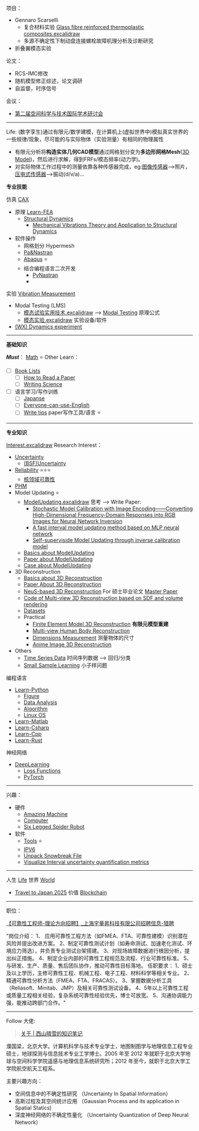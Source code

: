项目：
- Gennaro Scarselli 
  - 复合材料实验 [Glass fibre reinforced thermoplastic composites.excalidraw](Write/Write%20Paper/Composites%20Simulation/Glass%20fibre%20reinforced%20thermoplastic%20composites.excalidraw.md)
  - 多源不确定性下制动盘连接螺栓故障机理分析及诊断研究
- 折叠翼模态实验

论文：
- RCS-IMC修改
- 随机模型修正综述，论文调研
- 自监督，时序信号

会议：
- [第二届空间科学与技术国际学术研讨会](http://b3.svipmeeting.com/web/zh)

---

Life:
(数字孪生)通过有限元/数学建模，在计算机上(虚拟世界中)模拟真实世界的一些规律/现象，尽可能的与实际物体（实验测量）有相同的物理属性
- 有限元分析将**构造实体几何CAD模型**通过网格划分变为**多边形网格Mesh**([3D Model](../3DReconstruction/3D%20Model.md))，然后进行求解，得到FRFs/模态频率(动力学)。
- 对实际物体工作过程中的测量依靠各种传感器完成，eg:[图像传感器](https://zh.wikipedia.org/wiki/%E5%9B%BE%E5%83%8F%E4%BC%A0%E6%84%9F%E5%99%A8)-->照片，[压电式传感器](https://baike.baidu.com/item/%E5%8E%8B%E7%94%B5%E5%BC%8F%E4%BC%A0%E6%84%9F%E5%99%A8/8835700)-->振动(d/v/a)...

**专业技能**

仿真 [CAX](../Other%20Interest/CAX.md)
- 原理 [Learn-FEA](../Learn/Finite%20Element/Learn-FEA.md)
  - [Structural Dynamics](../Learn/Finite%20Element/Structural%20Dynamics.md)
    - [Mechanical Vibrations Theory and Application to Structural Dynamics](Read/Book/Mechanical%20Vibrations%20Theory%20and%20Application%20to%20Structural%20Dynamics.md)
- 软件操作
  - 网格划分 Hypermesh
  - [Pa&Nastran](../Learn/Finite%20Element/Pa&Nastran.md)
  - [Abaqus](../Learn/Finite%20Element/Abaqus.md) ⭐
  - 结合编程语言二次开发
    - [PyNastran](../Project/PyNastran.md)
    - 

实验 [Vibration Measurement](../Other%20Interest/Vibration%20Measurement.md)
- Modal Testing (LMS)
  - [模态试验实用技术.excalidraw](Read/Book/模态实验/模态试验实用技术.excalidraw.md)  --> [Modal Testing](../Learn/Finite%20Element/Modal%20Testing.md) 原理公式
  - [模态实验.excalidraw](Read/Book/模态实验/模态实验.excalidraw.md) 实验设备/软件
- [(WX) Dynamics experiment](Read/Interest%20Papers/(WX)%20Dynamics%20experiment.md)

---

**基础知识**

***Must***： [Math](../Learn/Math/Math.md) ⭐
Other Learn：
- [ ] [Book Lists](Read/Book%20Lists.md)
  - [ ] [How to Read a Paper](Read/Book/How%20to%20Read%20a%20Paper.md)
  - [ ] [Writing Science](Read/Book/Writing%20Science.md)
- [ ] 语言学习/写作训练
  - [ ] [Japanse](Read/Book/Japanse.md)
  - [ ] [Everyone-can-use-English](Read/Book/Everyone-can-use-English.md)
  - [ ] [Write tips](Write/Write%20tips.md) paper写作工具/语言 ⭐

---

**专业知识**

[Interest.excalidraw](Write/Interest.excalidraw.md)
Research Interest：
- [Uncertainty](../Other%20Interest/Uncertainty.md) 
  - [(BSF)Uncertainty](Read/Interest%20Papers/(BSF)Uncertainty.md)
- [Reliability](../Other%20Interest/Reliability.md) ⭐⭐⭐
  - [核领域可靠性](Read/Interest%20Papers/核领域可靠性.md)
- [PHM](../Other%20Interest/PHM.md)
- Model Updating ⭐
  - [ModelUpdating.excalidraw](Write/Write%20Paper/Model%20Updating/ModelUpdating.excalidraw.md) 思考 --> Write Paper:
    - [Stochastic Model Calibration with Image Encoding——Converting High-Dimensional Frequency-Domain Responses into RGB Images for Neural Network Inversion](Write/Write%20Paper/Model%20Updating/Stochastic%20Model%20Calibration%20with%20Image%20Encoding——Converting%20High-Dimensional%20Frequency-Domain%20Responses%20into%20RGB%20Images%20for%20Neural%20Network%20Inversion.md)
    - [A fast interval model updating method based on MLP neural network](Write/Write%20Paper/Model%20Updating/A%20fast%20interval%20model%20updating%20method%20based%20on%20MLP%20neural%20network.md)
    - [Self-superviside Model Updating through inverse calibration model](Write/Write%20Paper/Model%20Updating/Self-superviside%20Model%20Updating%20through%20inverse%20calibration%20model.md)
  - [Basics about ModelUpdating](../ModelUpdating/Basics%20about%20ModelUpdating.md)
  - [Paper about ModelUpdating](../ModelUpdating/Paper%20about%20ModelUpdating.md)
  - [Case about ModelUpdating](../ModelUpdating/Case%20about%20ModelUpdating.md)
- 3D Reconstruction
  - [Basics about 3D Reconstruction](../3DReconstruction/Basics%20about%203D%20Reconstruction.md)
  - [Paper About 3D Reconstruction](../3DReconstruction/Paper%20About%203D%20Reconstruction.md)
  - [NeuS-based 3D Reconstruction](../3DReconstruction/NeuS-based%203D%20Reconstruction.md) For 硕士毕业论文 [Master Paper](Write/Write%20Paper/3D%20Reconstruction/Master%20Paper.md)
  - [Code of Multi-view 3D Reconstruction based on SDF and volume rendering](../3DReconstruction/Code%20of%20Multi-view%203D%20Reconstruction%20based%20on%20SDF%20and%20volume%20rendering.md)
  - [Datasets](../3DReconstruction/Datasets.md)
  - Practical
    - [Finite Element Model 3D Reconstruction](../3DReconstruction/Practical/Finite%20Element%20Model%203D%20Reconstruction.md) **有限元模型重建**
    - [Multi-view Human Body Reconstruction](../3DReconstruction/Practical/Multi-view%20Human%20Body%20Reconstruction.md)
    - [Dimensions  Measurement](../3DReconstruction/Practical/Dimensions%20%20Measurement.md) 测量物体的尺寸
    - [Anime Image 3D Reconstruction](../3DReconstruction/Practical/Anime%20Image%203D%20Reconstruction.md)
- Others
  - [Time Series Data](../Other%20Interest/Time%20Series%20Data.md) 时间序列数据 --> 回归/分类
  - [Small Sample Learning](../Other%20Interest/Small%20Sample%20Learning.md) 小子样问题

编程语言
- [Learn-Python](../Learn/Python/Learn-Python.md)
  - [Figure](../Learn/Python/Figure.md)
  - [Data Analysis](../Learn/Python/Data%20Analysis.md)
  - [Algorithm](../Learn/Python/Algorithm.md)
  - [Linux OS](../Learn/Python/Linux%20OS.md)
- [Learn-Matlab](../Learn/Other%20Interest/Learn-Matlab.md)
- [Learn-Csharp](../Learn/Other%20Interest/Learn-Csharp.md)
- [Learn-Cpp](../Learn/Other%20Interest/Learn-Cpp.md)
- [Learn-Rust](../Learn/Other%20Interest/Learn-Rust.md)

神经网络
- [DeepLearning](../Learn/Neural%20Network/DeepLearning.md)
  - [Loss Functions](../Learn/Neural%20Network/Loss%20Functions.md)
  - [PyTorch](../Learn/Neural%20Network/PyTorch.md)

---

兴趣：
- 硬件 
  - [Amazing Machine](Write/Blog/Amazing%20Machine.md) 
  - [Computer](Write/Source/Computer.md)
  - [Six Legged Spider Robot](../Project/Six%20Legged%20Spider%20Robot.md)
- 软件 
  - [Tools](Write/Source/Tools.md)  ⭐
  - [IPV6](Write/Source/IPV6.md) 
  - [Unpack Snowbreak File](../Project/Unpack%20Snowbreak%20File.md)
  - [Visualize Interval uncertainty quantification metrics](../Project/Visualize%20Interval%20uncertainty%20quantification%20metrics.md)

---

人生 [Life](Write/Life.md)
世界 [World](Write/World.md) 
- [Travel to Japan 2025](Write/Blog/Travel%20to%20Japan%202025.md)
价值 [Blockchain](Read/Book/Blockchain.md)

---

职位：

[【可靠性工程师-理论方向招聘】_上海宇量昇科技有限公司招聘信息-猎聘](https://www.liepin.com/job/1972290995.shtml)

"岗位介绍： 
1、 应用可靠性工程方法（如FMEA、FTA、可靠性建模）识别潜在风险并提出改进方案。 
2、制定可靠性测试计划（如寿命测试、加速老化测试、环境应力筛选），并负责专业测试台架搭建。 
3、对现场故障数据进行根因分析，提出纠正措施。 
4、制定企业内部的可靠性工程规范及流程、行业可靠性标准。 
5、与研发、生产、质量、售后团队协作，推动可靠性目标落地。 
任职要求： 1、硕士及以上学历，主修可靠性工程、机械工程、电子工程、材料科学等相关专业。 2、精通可靠性分析方法（FMEA、FTA、FRACAS）。 3、掌握数据分析工具（Reliasoft、Minitab、JMP）及相关可靠性测试设备。 4、5年以上可靠性工程或质量工程相关经验，复杂系统可靠性经验优先，博士可放宽。 5、沟通协调能力强，能推动跨部门合作。"

---

Follow 大佬:

>  [关于 | 西山晴雪的知识笔记](https://xishansnow.github.io/about/)

濮国梁，北京大学。计算机科学与技术专业学士，地图制图学与地理信息工程专业硕士，地球探测与信息技术专业工学博士。2005 年至 2012 年就职于北京大学地球与空间科学学院遥感与地理信息系统研究所；2012 年至今，就职于北京大学工学院航空航天工程系。

主要兴趣方向：
- 空间信息中的不确定性研究 （Uncertainty In Spatial Information）
- 高斯过程及其空间统计应用 （Gaussian Process and its application in Spatial Statics)
- 深度神经网络的不确定性量化 （Uncertainty Quantization of Deep Neural Network）